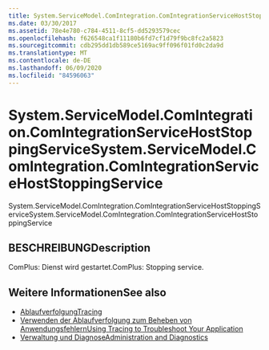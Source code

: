 ```yaml
---
title: System.ServiceModel.ComIntegration.ComIntegrationServiceHostStoppingService
ms.date: 03/30/2017
ms.assetid: 78e4e780-c784-4511-8cf5-dd5293579cec
ms.openlocfilehash: f626548ca1f11180b6fd7cf1d79f9bc8fc2a5823
ms.sourcegitcommit: cdb295dd1db589ce5169ac9ff096f01fd0c2da9d
ms.translationtype: MT
ms.contentlocale: de-DE
ms.lasthandoff: 06/09/2020
ms.locfileid: "84596063"
---
```

# <a name="systemservicemodelcomintegrationcomintegrationservicehoststoppingservice"></a><span data-ttu-id="cfdee-102">System.ServiceModel.ComIntegration.ComIntegrationServiceHostStoppingService</span><span class="sxs-lookup"><span data-stu-id="cfdee-102">System.ServiceModel.ComIntegration.ComIntegrationServiceHostStoppingService</span></span>
<span data-ttu-id="cfdee-103">System.ServiceModel.ComIntegration.ComIntegrationServiceHostStoppingService</span><span class="sxs-lookup"><span data-stu-id="cfdee-103">System.ServiceModel.ComIntegration.ComIntegrationServiceHostStoppingService</span></span>  
  
## <a name="description"></a><span data-ttu-id="cfdee-104">BESCHREIBUNG</span><span class="sxs-lookup"><span data-stu-id="cfdee-104">Description</span></span>  
 <span data-ttu-id="cfdee-105">ComPlus: Dienst wird gestartet.</span><span class="sxs-lookup"><span data-stu-id="cfdee-105">ComPlus: Stopping service.</span></span>  
  
## <a name="see-also"></a><span data-ttu-id="cfdee-106">Weitere Informationen</span><span class="sxs-lookup"><span data-stu-id="cfdee-106">See also</span></span>

- [<span data-ttu-id="cfdee-107">Ablaufverfolgung</span><span class="sxs-lookup"><span data-stu-id="cfdee-107">Tracing</span></span>](index.md)
- [<span data-ttu-id="cfdee-108">Verwenden der Ablaufverfolgung zum Beheben von Anwendungsfehlern</span><span class="sxs-lookup"><span data-stu-id="cfdee-108">Using Tracing to Troubleshoot Your Application</span></span>](using-tracing-to-troubleshoot-your-application.md)
- [<span data-ttu-id="cfdee-109">Verwaltung und Diagnose</span><span class="sxs-lookup"><span data-stu-id="cfdee-109">Administration and Diagnostics</span></span>](../index.md)
